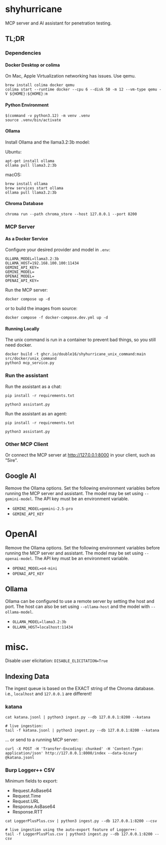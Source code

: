 # shyhurricane

MCP server and AI assistant for penetration testing.

## TL;DR

### Dependencies

#### Docker Desktop or colima

On Mac, Apple Virtualization networking has issues. Use qemu.

```shell
brew install colima docker qemu
colima start --runtime docker --cpu 6 --disk 50 -m 12 --vm-type qemu -V ${HOME}:${HOME}:m
```

#### Python Environment

```shell
$(command -v python3.12) -m venv .venv
source .venv/bin/activate
```

#### Ollama

Install Ollama and the llama3.2:3b model:

Ubuntu:

```shell
apt-get install ollama
ollama pull llama3.2:3b
```

macOS:

```shell
brew install ollama
brew services start ollama
ollama pull llama3.2:3b
```

#### Chroma Database

```shell
chroma run --path chroma_store --host 127.0.0.1 --port 8200 
```

### MCP Server

#### As a Docker Service

Configure your desired provider and model in `.env`:

```shell
OLLAMA_MODEL=llama3.2:3b
OLLAMA_HOST=192.168.100.100:11434
GEMINI_API_KEY=
GEMINI_MODEL=
OPENAI_MODEL=
OPENAI_API_KEY=
```

Run the MCP server:

```shell
docker compose up -d
```

or to build the images from source:

```shell
docker compose -f docker-compose.dev.yml up -d
```

#### Running Locally

The unix command is run in a container to prevent bad things, so you still need docker.

```shell
docker build -t ghcr.io/double16/shyhurricane_unix_command:main src/docker/unix_command
python3 mcp_service.py
```

### Run the assistant

Run the assistant as a chat:

```shell
pip install -r requirements.txt

python3 assistant.py
```

Run the assistant as an agent:

```shell
pip install -r requirements.txt

python3 assistant.py
```

### Other MCP Client

Or connect the MCP server at http://127.0.0.1:8000 in your client, such as "5ire".

## Google AI

Remove the Ollama options. Set the following environment variables before running the MCP server and assistant. The
model may be set using `--gemini-model`. The API key must be an environment variable.

- `GEMINI_MODEL=gemini-2.5-pro`
- `GEMINI_API_KEY`

# OpenAI

Remove the Ollama options. Set the following environment variables before running the MCP server and assistant. The
model may be set using `--openai-model`. The API key must be an environment variable.

- `OPENAI_MODEL=o4-mini`
- `OPENAI_API_KEY`

## Ollama

Ollama can be configured to use a remote server by setting the host and port. The host can also be set using
`--ollama-host` and the
model with `--ollama-model`.

- `OLLAMA_MODEL=llama3.2:3b`
- `OLLAMA_HOST=localhost:11434`

# misc.

Disable user elicitation:
`DISABLE_ELICITATION=True`

## Indexing Data

The ingest queue is based on the EXACT string of the Chroma database. i.e., `localhost` and `127.0.0.1` are different!

### katana

```shell
cat katana.jsonl | python3 ingest.py --db 127.0.0.1:8200 --katana

# live ingestion:
tail -f katana.jsonl | python3 ingest.py --db 127.0.0.1:8200 --katana
```

... or send to a running MCP server:

```shell
curl -X POST -H 'Transfer-Encoding: chunked' -H 'Content-Type: application/json' http://127.0.0.1:8000/index --data-binary @katana.jsonl
```

### Burp Logger++ CSV

Minimum fields to export:

- Request.AsBase64
- Request.Time
- Request.URL
- Response.AsBase64
- Response.RTT

```shell
cat LoggerPlusPlus.csv | python3 ingest.py --db 127.0.0.1:8200 --csv

# live ingestion using the auto-export feature of Logger++:
tail -f LoggerPlusPlus.csv | python3 ingest.py --db 127.0.0.1:8200 --csv
```
